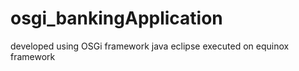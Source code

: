# osgi_bankingApplication
developed using OSGi framework java eclipse executed on equinox framework
